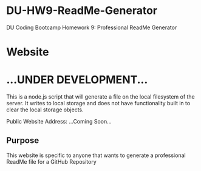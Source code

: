 # DU-HW9-ReadMe-Generator

DU Coding Bootcamp Homework 9: Professional ReadMe Generator

# Website
# ...UNDER DEVELOPMENT...
This is a node.js script that will generate a file on the local filesystem of the server. It writes to local storage and does not have functionality built in to clear the local storage objects.

Public Website Address: ...Coming Soon...

## Purpose

This website is specific to anyone that wants to generate a professional ReadMe file for a GitHub Repository
